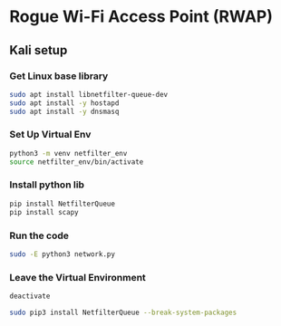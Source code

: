 # Rogue Wi-Fi Access Point (RWAP)

## Kali setup

### Get Linux base library
```bash
sudo apt install libnetfilter-queue-dev
sudo apt install -y hostapd
sudo apt install -y dnsmasq
```
### Set Up Virtual Env
```bash
python3 -m venv netfilter_env
source netfilter_env/bin/activate
```
### Install python lib
```bash
pip install NetfilterQueue
pip install scapy
```

### Run the code
```bash
sudo -E python3 network.py
```

### Leave the Virtual Environment
```bash
deactivate
```

```bash
sudo pip3 install NetfilterQueue --break-system-packages
```
